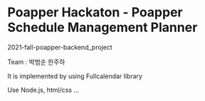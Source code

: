 # Poapper Hackaton - Poapper Schedule Management Planner
2021-fall-poapper-backend_project

Team : 박범순 한주하

It is implemented by using Fullcalendar library

Use Node.js, html/css ...

